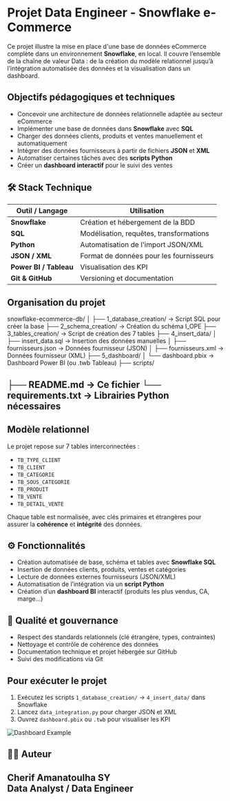 # Projet Data Engineer - Snowflake e-Commerce

Ce projet illustre la mise en place d'une base de données eCommerce complète dans un environnement **Snowflake**, en local. Il couvre l’ensemble de la chaîne de valeur Data : de la création du modèle relationnel jusqu’à l’intégration automatisée des données et la visualisation dans un dashboard.

## Objectifs pédagogiques et techniques

- Concevoir une architecture de données relationnelle adaptée au secteur eCommerce
- Implémenter une base de données dans **Snowflake** avec **SQL**
- Charger des données clients, produits et ventes manuellement et automatiquement
- Intégrer des données fournisseurs à partir de fichiers **JSON** et **XML**
- Automatiser certaines tâches avec des **scripts Python**
- Créer un **dashboard interactif** pour le suivi des ventes

## 🛠️ Stack Technique

| Outil / Langage        | Utilisation                            |
|------------------------|----------------------------------------|
| **Snowflake**          | Création et hébergement de la BDD      |
| **SQL**                | Modélisation, requêtes, transformations|
| **Python**             | Automatisation de l'import JSON/XML    |
| **JSON / XML**         | Format de données pour les fournisseurs|
| **Power BI / Tableau** | Visualisation des KPI                  |
| **Git & GitHub**       | Versioning et documentation            |

## Organisation du projet
snowflake-ecommerce-db/
│
├── 1_database_creation/         → Script SQL pour créer la base
├── 2_schema_creation/           → Création du schéma I_OPE
├── 3_tables_creation/           → Script de création des 7 tables
├── 4_insert_data/
│   ├── insert_data.sql          → Insertion des données manuelles
│   ├── fournisseurs.json        → Données fournisseur (JSON)
│   ├── fournisseurs.xml         → Données fournisseur (XML)
├── 5_dashboard/
│   └── dashboard.pbix           → Dashboard Power BI (ou .twb Tableau)
├── scripts/

├── README.md                    → Ce fichier
└── requirements.txt             → Librairies Python nécessaires
----------------------------------------------------------------------------
## Modèle relationnel

Le projet repose sur 7 tables interconnectées :

- `TB_TYPE_CLIENT`
- `TB_CLIENT`
- `TB_CATEGORIE`
- `TB_SOUS_CATEGORIE`
- `TB_PRODUIT`
- `TB_VENTE`
- `TB_DETAIL_VENTE`

Chaque table est normalisée, avec clés primaires et étrangères pour assurer la **cohérence** et **intégrité** des données.

## ⚙️ Fonctionnalités

- Création automatisée de base, schéma et tables avec **Snowflake SQL**
- Insertion de données clients, produits, ventes et catégories
- Lecture de données externes fournisseurs (JSON/XML)
- Automatisation de l’intégration via un **script Python**
- Création d’un **dashboard BI** interactif (produits les plus vendus, CA, marge...)

## 🧪 Qualité et gouvernance

- Respect des standards relationnels (clé étrangère, types, contraintes)
- Nettoyage et contrôle de cohérence des données
- Documentation technique et projet hébergée sur GitHub
- Suivi des modifications via Git

## Pour exécuter le projet

1. Exécutez les scripts `1_database_creation/` → `4_insert_data/` dans Snowflake
2. Lancez `data_integration.py` pour charger JSON et XML
3. Ouvrez `dashboard.pbix` ou `.twb` pour visualiser les KPI

![Dashboard Example](/Users/cherifamanatoulhasy/Desktop/dash.png)

## 🙋‍♂️ Auteur

**Cherif Amanatoulha SY**  
Data Analyst / Data Engineer  
-------------------------------------------------------------------------------------------------------------
